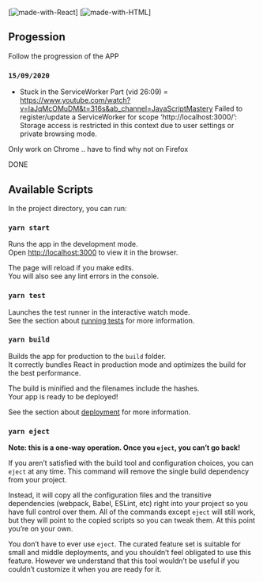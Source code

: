 [![made-with-React](https://img.shields.io/badge/Made%20with-React-1f425f.svg)]
[![made-with-HTML](https://img.shields.io/badge/Made%20with-HTML-1f425f.svg)]

## Progession

Follow the progression of the APP

### `15/09/2020`

- Stuck in the ServiceWorker Part (vid 26:09) = https://www.youtube.com/watch?v=IaJqMcOMuDM&t=316s&ab_channel=JavaScriptMastery 
Failed to register/update a ServiceWorker for scope ‘http://localhost:3000/’: Storage access is restricted in this context due to user settings or private browsing mode.

Only work on Chrome .. have to find why not on Firefox

DONE




## Available Scripts

In the project directory, you can run:

### `yarn start`

Runs the app in the development mode.<br />
Open [http://localhost:3000](http://localhost:3000) to view it in the browser.

The page will reload if you make edits.<br />
You will also see any lint errors in the console.

### `yarn test`

Launches the test runner in the interactive watch mode.<br />
See the section about [running tests](https://facebook.github.io/create-react-app/docs/running-tests) for more information.

### `yarn build`

Builds the app for production to the `build` folder.<br />
It correctly bundles React in production mode and optimizes the build for the best performance.

The build is minified and the filenames include the hashes.<br />
Your app is ready to be deployed!

See the section about [deployment](https://facebook.github.io/create-react-app/docs/deployment) for more information.

### `yarn eject`

**Note: this is a one-way operation. Once you `eject`, you can’t go back!**

If you aren’t satisfied with the build tool and configuration choices, you can `eject` at any time. This command will remove the single build dependency from your project.

Instead, it will copy all the configuration files and the transitive dependencies (webpack, Babel, ESLint, etc) right into your project so you have full control over them. All of the commands except `eject` will still work, but they will point to the copied scripts so you can tweak them. At this point you’re on your own.

You don’t have to ever use `eject`. The curated feature set is suitable for small and middle deployments, and you shouldn’t feel obligated to use this feature. However we understand that this tool wouldn’t be useful if you couldn’t customize it when you are ready for it.




